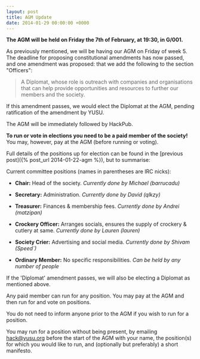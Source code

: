 ```yaml
---
layout: post
title: AGM Update
date: 2014-01-29 00:00:00 +0000
---
```


**The AGM will be held on Friday the 7th of February, at 19:30, in
  G/001.**

As previously mentioned, we will be having our AGM on Friday of week
5. The deadline for proposing constitutional amendments has now
passed, and one amendment was proposed: that we add the following to
the section "Officers":

> A Diplomat, whose role is outreach with companies and organisations
> that can help provide opportunities and resources to further our
> members and the society.

If this amendment passes, we would elect the Diplomat at the AGM,
pending ratification of the amendment by YUSU.

The AGM will be immediately followed by HackPub.

**To run or vote in elections you need to be a paid member of the
society!** You may, however, pay at the AGM (before running or
voting).

Full details of the positions up for election can be found in the
[previous post]({% post_url 2014-01-22-agm %}), but to summarise:

Current committee positions (names in parentheses are IRC nicks):

 - **Chair:** Head of the society. *Currently done by Michael
     (barrucadu)*

 - **Secretary:** Administration. *Currently done by
     David (qlkzy)*

 - **Treasurer:** Finances & membership fees. *Currently done by
     Andrei (matzipan)*

 - **Crockery Officer:** Arranges socials, ensures the supply of
     crockery & cutlery at same. *Currently done by Lauren (lauren)*

 - **Society Crier:** Advertising and social media. *Currently done by
     Shivam (Speed\`)*

 - **Ordinary Member:** No specific responsibilities. *Can be held by
     any number of people*

If the 'Diplomat' amendment passes, we will also be electing a
Diplomat as mentioned above.

Any paid member can run for any position. You may pay at the AGM and
then run for and vote on positions.

You do not need to inform anyone prior to the AGM if you wish to run
for a position.

You may run for a position without being present, by emailing
hack@yusu.org before the start of the AGM with your name, the
position(s) for which you would like to run, and (optionally but
preferably) a short manifesto.
